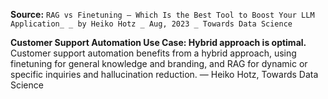 **Source:** `RAG vs Finetuning — Which Is the Best Tool to Boost Your LLM Application_ _ by Heiko Hotz _ Aug, 2023 _ Towards Data Science`

**Customer Support Automation Use Case: Hybrid approach is optimal.**
Customer support automation benefits from a hybrid approach, using finetuning for general knowledge and branding, and RAG for dynamic or specific inquiries and hallucination reduction. — Heiko Hotz, Towards Data Science
